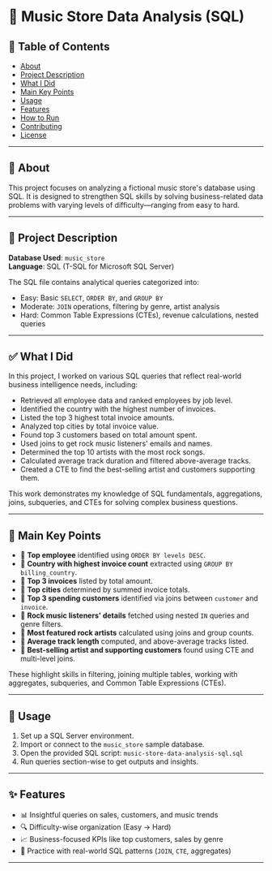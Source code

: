 # 🎵 Music Store Data Analysis (SQL)

## 📌 Table of Contents
- [About](#about)
- [Project Description](#project-description)
- [What I Did](#what-i-did)
- [Main Key Points](#main-key-points)
- [Usage](#usage)
- [Features](#features)
- [How to Run](#how-to-run)
- [Contributing](#contributing)
- [License](#license)

---

## 📖 About

This project focuses on analyzing a fictional music store's database using SQL. It is designed to strengthen SQL skills by solving business-related data problems with varying levels of difficulty—ranging from easy to hard.

---

## 📂 Project Description

**Database Used**: `music_store`  
**Language**: SQL (T-SQL for Microsoft SQL Server)

The SQL file contains analytical queries categorized into:
- Easy: Basic `SELECT`, `ORDER BY`, and `GROUP BY`
- Moderate: `JOIN` operations, filtering by genre, artist analysis
- Hard: Common Table Expressions (CTEs), revenue calculations, nested queries

---

## ✅ What I Did

In this project, I worked on various SQL queries that reflect real-world business intelligence needs, including:

- Retrieved all employee data and ranked employees by job level.
- Identified the country with the highest number of invoices.
- Listed the top 3 highest total invoice amounts.
- Analyzed top cities by total invoice value.
- Found top 3 customers based on total amount spent.
- Used joins to get rock music listeners' emails and names.
- Determined the top 10 artists with the most rock songs.
- Calculated average track duration and filtered above-average tracks.
- Created a CTE to find the best-selling artist and customers supporting them.

This work demonstrates my knowledge of SQL fundamentals, aggregations, joins, subqueries, and CTEs for solving complex business questions.


---

## 📌 Main Key Points

- 🔸 **Top employee** identified using `ORDER BY levels DESC`.
- 🔸 **Country with highest invoice count** extracted using `GROUP BY billing_country`.
- 🔸 **Top 3 invoices** listed by total amount.
- 🔸 **Top cities** determined by summed invoice totals.
- 🔸 **Top 3 spending customers** identified via joins between `customer` and `invoice`.
- 🔸 **Rock music listeners' details** fetched using nested `IN` queries and genre filters.
- 🔸 **Most featured rock artists** calculated using joins and group counts.
- 🔸 **Average track length** computed, and above-average tracks listed.
- 🔸 **Best-selling artist and supporting customers** found using CTE and multi-level joins.

These highlight skills in filtering, joining multiple tables, working with aggregates, subqueries, and Common Table Expressions (CTEs).

---

## 🚀 Usage

1. Set up a SQL Server environment.
2. Import or connect to the `music_store` sample database.
3. Open the provided SQL script: `music-store-data-analysis-sql.sql`
4. Run queries section-wise to get outputs and insights.

---

## ✨ Features

- 📊 Insightful queries on sales, customers, and music trends
- 🔍 Difficulty-wise organization (Easy → Hard)
- 📈 Business-focused KPIs like top customers, sales by genre
- 🧠 Practice with real-world SQL patterns (`JOIN`, `CTE`, aggregates)

---

